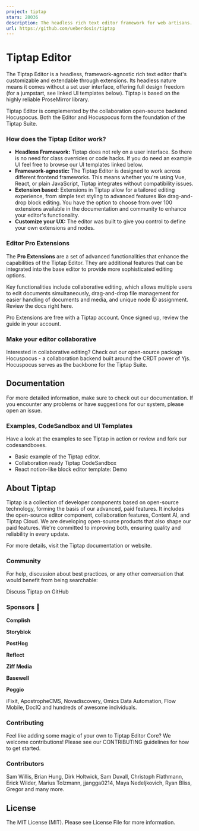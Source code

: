 ```yaml
---
project: tiptap
stars: 28036
description: The headless rich text editor framework for web artisans.
url: https://github.com/ueberdosis/tiptap
---
```


Tiptap Editor
=============

The Tiptap Editor is a headless, framework-agnostic rich text editor that's customizable and extendable through extensions. Its headless nature means it comes without a set user interface, offering full design freedom (for a jumpstart, see linked UI templates below). Tiptap is based on the highly reliable ProseMirror library.

Tiptap Editor is complemented by the collaboration open-source backend Hocuspocus. Both the Editor and Hocuspocus form the foundation of the Tiptap Suite.

### How does the Tiptap Editor work?

-   **Headless Framework:** Tiptap does not rely on a user interface. So there is no need for class overrides or code hacks. If you do need an example UI feel free to browse our UI templates linked below.
-   **Framework-agnostic:** The Tiptap Editor is designed to work across different frontend frameworks. This means whether you're using Vue, React, or plain JavaScript, Tiptap integrates without compatibility issues.
-   **Extension based:** Extensions in Tiptap allow for a tailored editing experience, from simple text styling to advanced features like drag-and-drop block editing. You have the option to choose from over 100 extensions available in the documentation and community to enhance your editor's functionality.
-   **Customize your UX:** The editor was built to give you control to define your own extensions and nodes.

### Editor Pro Extensions

The **Pro Extensions** are a set of advanced functionalities that enhance the capabilities of the Tiptap Editor. They are additional features that can be integrated into the base editor to provide more sophisticated editing options.

Key functionalities include collaborative editing, which allows multiple users to edit documents simultaneously, drag-and-drop file management for easier handling of documents and media, and unique node ID assignment. Review the docs right here.

Pro Extensions are free with a Tiptap account. Once signed up, review the guide in your account.

### Make your editor collaborative

Interested in collaborative editing? Check out our open-source package Hocuspocus - a collaboration backend built around the CRDT power of Yjs. Hocuspocus serves as the backbone for the Tiptap Suite.

Documentation
-------------

For more detailed information, make sure to check out our documentation. If you encounter any problems or have suggestions for our system, please open an issue.

### Examples, CodeSandbox and UI Templates

Have a look at the examples to see Tiptap in action or review and fork our codesandboxes.

-   Basic example of the Tiptap editor.
-   Collaboration ready Tiptap CodeSandbox
-   React notion-like block editor template: Demo

About Tiptap
------------

Tiptap is a collection of developer components based on open-source technology, forming the basis of our advanced, paid features. It includes the open-source editor component, collaboration features, Content AI, and Tiptap Cloud. We are developing open-source products that also shape our paid features. We're committed to improving both, ensuring quality and reliability in every update.

For more details, visit the Tiptap documentation or website.

### Community

For help, discussion about best practices, or any other conversation that would benefit from being searchable:

Discuss Tiptap on GitHub

### Sponsors 💖

  
**Complish**

  
**Storyblok**

  
**PostHog**

  
**Reflect**

  
**Ziff Media**

  
**Basewell**

  
**Poggio**

iFixit, ApostropheCMS, Novadiscovery, Omics Data Automation, Flow Mobile, DocIQ and hundreds of awesome individuals.

### Contributing

Feel like adding some magic of your own to Tiptap Editor Core? We welcome contributions! Please see our CONTRIBUTING guidelines for how to get started.

### Contributors

Sam Willis, Brian Hung, Dirk Holtwick, Sam Duvall, Christoph Flathmann, Erick Wilder, Marius Tolzmann, jjangga0214, Maya Nedeljkovich, Ryan Bliss, Gregor and many more.

License
-------

The MIT License (MIT). Please see License File for more information.
